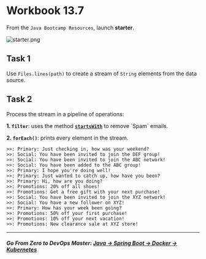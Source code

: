 # Workbook 13.7

From the `Java Bootcamp Resources`, launch **starter**.

![starter.png](https://img-c.udemycdn.com/redactor/raw/article_lecture/2025-01-03_18-25-35-803e9dc16d1839b670faeb221c2b78c0.png)

## Task 1

Use `Files.lines(path)` to create a stream of `String` elements from the data source.

## Task 2

Process the stream in a pipeline of operations:

**1. `filter`**: uses the method [**`startsWith`**](https://docs.oracle.com/en/java/javase/17/docs/api/java.base/java/lang/String.html#startsWith(java.lang.String)) to remove `Spam` emails.

**2. `forEach()`**: prints every element in the stream.

```
>>: Primary: Just checking in, how was your weekend?
>>: Social: You have been invited to join the DEF group!
>>: Social: You have been invited to join the ABC network!
>>: Social: You have been added to the ABC group!
>>: Primary: I hope you're doing well!
>>: Primary: Just wanted to catch up, how have you been?
>>: Primary: Hi, how are you doing?
>>: Promotions: 20% off all shoes!
>>: Promotions: Get a free gift with your next purchase!
>>: Social: You have been invited to join the XYZ network!
>>: Social: You have a new follower on XYZ!
>>: Primary: How has your week been going?
>>: Promotions: 50% off your first purchase!
>>: Promotions: 10% off your next vacation!
>>: Promotions: New clearance sale at XYZ store!
```

--------
##### **Go From Zero to DevOps Master**: *[Java → Spring Boot → Docker → Kubernetes](https://rslim087a.github.io/zero-devops-roadmap/)*